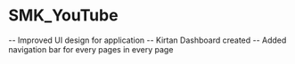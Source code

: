 # SMK_YouTube

-- Improved UI design for application
-- Kirtan Dashboard created
-- Added navigation bar for every pages in every page
